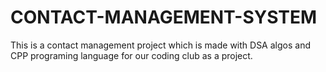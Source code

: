 # CONTACT-MANAGEMENT-SYSTEM
This is a contact management project which is made with DSA algos and CPP programing language for our coding club as a project.
